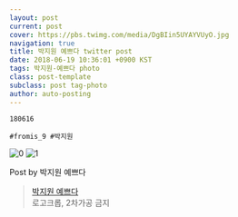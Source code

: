 ```yaml
---
layout: post
current: post
cover: https://pbs.twimg.com/media/DgBIin5UYAYVUyO.jpg
navigation: true
title: 박지원 예쁘다 twitter post
date: 2018-06-19 10:36:01 +0900 KST
tags: 박지원-예쁘다 photo
class: post-template
subclass: post tag-photo
author: auto-posting
---
```


```  
180616  
  
#fromis_9 #박지원  

```

![0](https://pbs.twimg.com/media/DgBIin3UYAMdmuK.jpg)
![1](https://pbs.twimg.com/media/DgBIin5UYAYVUyO.jpg)


Post by 박지원 예쁘다

> [박지원 예쁘다](https://twitter.com/jiwon_is_pretty)  
  로고크롭, 2차가공 금지